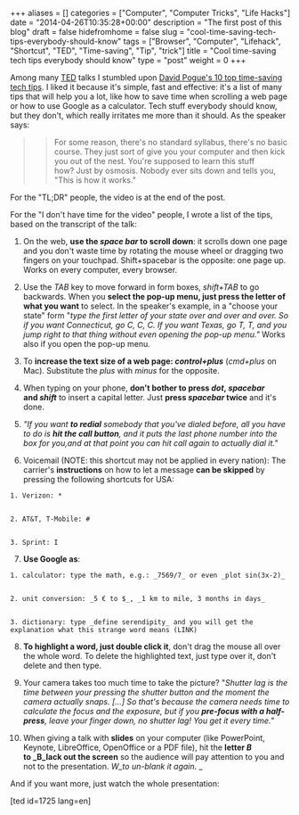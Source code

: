 +++
aliases      = []
categories   = ["Computer", "Computer Tricks", "Life Hacks"]
date         = "2014-04-26T10:35:28+00:00"
description  = "The first post of this blog"
draft        = false
hidefromhome = false
slug         = "cool-time-saving-tech-tips-everybody-should-know"
tags         = ["Browser", "Computer", "Lifehack", "Shortcut", "TED", "Time-saving", "Tip", "trick"]
title        = "Cool time-saving tech tips everybody should know"
type         = "post"
weight       = 0
+++


Among many [TED](http://www.ted.com) talks I stumbled upon [David Pogue's 10 top time-saving tech tips](http://www.ted.com/talks/david_pogue_10_top_time_saving_tech_tips). I liked it because it's simple, fast and effective: it's a list of many tips that will help you a lot, like how to save time when scrolling a web page or how to use Google as a calculator. Tech stuff everybody should know, but they don't, which really irritates me more than it should. As the speaker says:


<blockquote>

> 
> For some reason, there's no standard syllabus, there's no basic course. They just sort of give you your computer and then kick you out of the nest. You're supposed to learn this stuff how? Just by osmosis. Nobody ever sits down and tells you, "This is how it works."
> 
> 
</blockquote>


For the "TL;DR" people, the video is at the end of the post.

For the "I don't have time for the video" people, I wrote a list of the tips, based on the transcript of the talk:



	
  1. On the web, **use the _space bar_ to scroll down**: it scrolls down one page and you don't waste time by rotating the mouse wheel or dragging two fingers on your touchpad. Shift+spacebar is the opposite: one page up. Works on every computer, every browser.

	
  2. Use the _TAB_ key to move forward in form boxes, _shift+TAB_ to go backwards. When you **select the pop-up menu, just press the letter of what you want** to select. In the speaker's example, in a "choose your state" form "_type the first letter of your state over and over and over. So if you want Connecticut, go _C, C, C_. If you want Texas, go _T, T,_ and you jump right to that thing without even opening the pop-up menu."_ Works also if you open the pop-up menu.

	
  3. To **increase the text size of a web page: _control+plus_** (_cmd+plus_ on Mac). Substitute the _plus_ with _minus_ for the opposite.

	
  4. When typing on your phone, **don't bother to press _dot_, _spacebar_ and _shift_** to insert a capital letter. Just **press _spacebar_ twice** and it's done.

	
  5. _"If you want **to redial** somebody that you've dialed before, all you have to do is **hit the call button**, and it puts the last phone number into the box for you,and at that point you can hit call again to actually dial it."_

	
  6. Voicemail (NOTE: this shortcut may not be applied in every nation): The carrier's **instructions** on how to let a message **can be skipped** by pressing the following shortcuts for USA:

	
    1. Verizon: *

	
    2. AT&T, T-Mobile: #

	
    3. Sprint: I




	
  7. **Use Google as**:

	
    1. calculator: type the math, e.g.: _7569/7_ or even _plot sin(3x-2)_

	
    2. unit conversion: _5 € to $_, _1 km to mile, 3 months in days_

	
    3. dictionary: type _define serendipity_ and you will get the explanation what this strange word means (LINK)




	
  8. **To highlight a word, just double click it**, don't drag the mouse all over the whole word. To delete the highlighted text, just type over it, don't delete and then type.

	
  9. Your camera takes too much time to take the picture? "_Shutter lag is the time between your pressing the shutter button and the moment the camera actually snaps. [...] So that's because the camera needs time to calculate the focus and the exposure, but if you **pre-focus with a half-press**, leave your finger down, no shutter lag! You get it every time._"

	
  10. When giving a talk with **slides** on your computer (like PowerPoint, Keynote, LibreOffice, OpenOffice or a PDF file), hit the **letter _B_ to _B_lack out the screen** so the audience will pay attention to you and not to the presentation. _W_to un-blank it again_. _


And if you want more, just watch the whole presentation:

[ted id=1725 lang=en]
